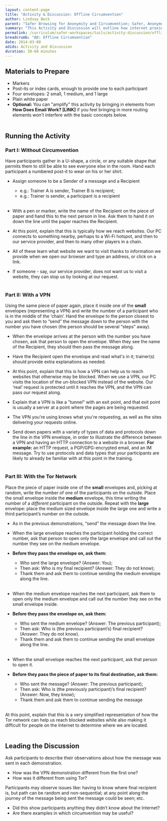 ```yaml
---
layout: content-page
title: "Activity & Discussion: Offline Circumvention"
author: Lindsay Beck
parent: "Safer Browsing for Anonymity and Circumvention; Safer, Anonymous Workspaces using Tails"
summary: "This Activity and Discussion will outline how internet proxies work to disguise IP addresses, moving through three different scenarios: traffic routed over HTTP, traffic routed through a VPN, and traffic routed over the Tor network."
permalink: /curriculum/safer-workspaces/tails/activity-discussion/offline-circumvention/
breadcrumb: "AD: Offline Circumvention"
date: 2014-03-00
adids: Activity and Discussion
duration: 30-60 minutes
---
```


## Materials to Prepare ##

- Markers
- Post-its or index cards, enough to provide one to each participant
- Four envelopes: 2 small, 1 medium, and 1 large
- Plain white paper
- **Optional:** You can "amplify" this activity by bringing in elements from **How Does Email Work? [LINK]** if you feel bringing in more routing elements won't interfere with the basic concepts below.
<br><br>

## Running the Activity ##

### Part I: Without Circumvention ###

Have participants gather in a U-shape, a circle, or any suitable shape that permits them to still be able to see everyone else in the room. Hand each participant a numbered post-it to wear on his or her shirt.

- Assign someone to be a Sender of a message and a Recipient
	- e.g.: Trainer A is sender, Trainer B is recipient;
	- e.g.: Trainer is sender, a participant is a recipient
<br><br>
- With a pen or marker, write the name of the Recipient on the piece of paper and hand this to the next person in line. Ask them to hand it on down the line until the paper reaches the Recipient.

- At this point, explain that this is typically how we reach websites. Our PC connects to something nearby, perhaps to a Wi-Fi hotspot, and then to our service provider, and then to many other players in a chain.

- All of these learn what website we want to visit thanks to information we provide when we open our browser and type an address, or click on a link.

- If someone - say, our service provider, does not want us to visit a website, they can stop us by looking at our request.
<br><br>

### Part II: With a VPN ###

Using the same piece of paper again, place it inside one of the **small** envelopes (representing a VPN) and write the number of a participant who is in the middle of the ‘chain’. Hand the envelope to the person closest to you and ask them to “send” the message down to the person with the number you have chosen (the person should be several “steps” away).

- When the envelope arrives at the person with the number you have chosen, ask that person to open the envelope. When they see the name of the Recipient, they should then pass the message along.

- Have the Recipient open the envelope and read what's in it; trainer(s) should provide extra explanations as needed.

- At this point, explain that this is how a VPN can help us to reach websites that otherwise may be blocked. When we use a VPN, our PC visits the location of the un-blocked VPN instead of the website. Our ‘real’ request is protected until it reaches the VPN, and the VPN can pass our request along.

- Explain that a VPN is like a "tunnel" with an exit point, and that exit point is usually a server at a point where the pages are being requested.

- The VPN you're using knows what you're requesting, as well as the sites delivering your requests online.

- Send down papers with a variety of types of data and protocols down the line in the VPN envelope, in order to illustrate the difference between a VPN and having an HTTP connection to a website in a browser. **For example:** an HTTP request, a PGP/GPG-encrypted email, and an IM message. Try to use protocols and data types that your participants are likely to already be familiar with at this point in the training.
<br><br>

### Part III: With the Tor Network ###

Place the piece of paper inside one of the **small** envelopes and, picking at random, write the number of one of the participants on the outside. Place the small envelope inside the **medium** envelope, this time writing the number of a *different* participant on the outside.
Repeat with the **large** envelope: place the medium sized envelope inside the large one and write a third participant’s number on the outside.


- As in the previous demonstrations, “send” the message down the line.

- When the large envelope reaches the participant holding the correct number, ask that person to open only the large envelope and call out the number they see on the medium envelope.

- **Before they pass the envelope on, ask them:**
	- Who sent the large envelope? (Answer: You);
	- Then ask: Who is my final recipient? (Answer: They do not know);
	- Thank them and ask them to continue sending the medium envelope along the line.
<br><br>

- When the medium envelope reaches the next participant, ask them to open only the medium envelope and call out the number they see on the small envelope inside.

- **Before they pass the envelope on, ask them:**
	- Who sent the medium envelope? (Answer: The previous participant);
	- Then ask: Who is (the previous participant’s) final recipient? (Answer: They do not know).
	- Thank them and ask them to continue sending the small envelope along the line.
<br><br>

- When the small envelope reaches the next participant, ask that person to open it.
- **Before they pass the piece of paper to its final destination, ask them:**

	- Who sent the message? (Answer: The previous participant);
	- Then ask: Who is (the previously participant)’s final recipient? (Answer: Now, they know);
	- Thank them and ask them to continue sending the message
	<br><br>

At this point, explain that this is a very simplified representation of how the Tor network can help us reach blocked websites while also making it difficult for people on the Internet to determine where we are located.
<br><br>


## Leading the Discussion ##

Ask participants to describe their observations about how the message was sent in each demonstration.

- How was the VPN demonstration different from the first one?
- How was it different from using Tor?

Participants may observe issues like: having to know where final recipient is, but path can be random and non-sequential; at any point along the journey of the message being sent the message could be seen; etc.

- Did this show participants anything they didn’t know about the Internet?
- Are there examples in which circumvention may be useful?
